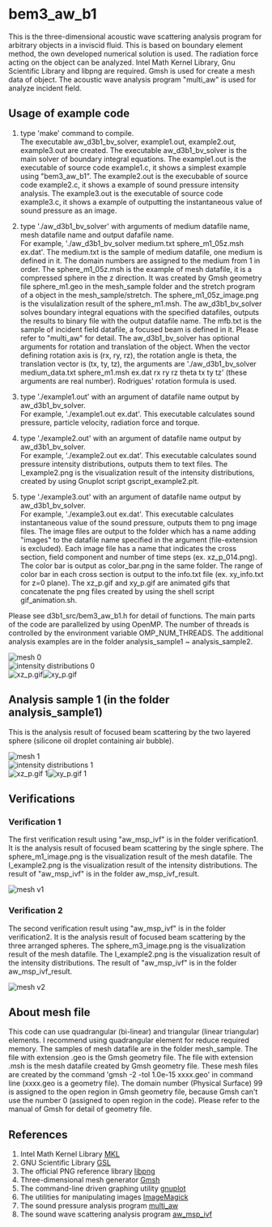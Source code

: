 # bem3_aw_b1
This is the three-dimensional acoustic wave scattering analysis program for arbitrary objects in a inviscid fluid. 
This is based on boundary element method, the own developed numerical solution is used. 
The radiation force acting on the object can be analyzed. 
Intel Math Kernel Library, Gnu Scientific Library and libpng are required. 
Gmsh is used for create a mesh data of object. 
The acoustic wave analysis program "multi_aw" is used for analyze incident field.

## Usage of example code  
1. type 'make' command to compile.  
   The executable aw_d3b1_bv_solver, example1.out, example2.out, example3.out are created. 
   The executable aw_d3b1_bv_solver is the main solver of boundary integral equations. 
   The example1.out is the executable of source code example1.c, it shows a simplest example using "bem3_aw_b1". 
   The example2.out is the execubable of source code example2.c, it shows a example of sound pressure intensity analysis. 
   The example3.out is the executable of source code example3.c, it shows a example of outputting the instantaneous value of sound pressure as an image.  
   
2. type './aw_d3b1_bv_solver' with arguments of medium datafile name, mesh datafile name and output dafafile name.  
   For example, './aw_d3b1_bv_solver medium.txt sphere_m1_05z.msh ex.dat'. 
   The medium.txt is the sample of medium datafile, one medium is defined in it. 
   The domain numbers are assigned to the medium from 1 in order. 
   The sphere_m1_05z.msh is the example of mesh datafile, it is a compressed sphere in the z direction. 
   It was created by Gmsh geometry file sphere_m1.geo in the mesh_sample folder and the stretch program of a object in the mesh_sample/stretch. 
   The sphere_m1_05z_image.png is the visulalization result of the sphere_m1.msh. 
   The aw_d3b1_bv_solver solves boundary integral equations with the specified datafiles, outputs the results to binary file with the output datafile name. 
   The mfb.txt is the sample of incident field datafile, a focused beam is defined in it. 
   Please refer to "multi_aw" for detail. 
   The aw_d3b1_bv_solver has optional arguments for rotation and translation of the object. 
   When the vector defining rotation axis is (rx, ry, rz), the rotation angle is theta, the translation vector is (tx, ty, tz), 
   the arguments are './aw_d3b1_bv_solver medium_data.txt sphere_m1.msh ex.dat rx ry rz theta tx ty tz' (these arguments are real number). 
   Rodrigues' rotation formula is used.  
   
3. type './example1.out' with an argument of datafile name output by aw_d3b1_bv_solver.  
   For example, './example1.out ex.dat'. 
   This executable calculates sound pressure, particle velocity, radiation force and torque.  
   
4. type './example2.out' with an argument of datafile name output by aw_d3b1_bv_solver.  
   For example, './example2.out ex.dat'. 
   This executable calculates sound pressure intensity distributions, outputs them to text files. 
   The I_example2.png is the visualization result of the intensity distributions, created by using Gnuplot script gscript_example2.plt.  
   
5. type './example3.out' with an argument of datafile name output by aw_d3b1_bv_solver.  
   For example, './example3.out ex.dat'. 
   This executable calculates instantaneous value of the sound pressure, outputs them to png image files. 
   The image files are output to the folder which has a name adding "images" to the datafile name specified in the argument (file-extension is excluded). 
   Each image file has a name that indicates the cross section, field component and number of time steps (ex. xz_p_014.png). 
   The color bar is output as color_bar.png in the same folder. 
   The range of color bar in each cross section is output to the info.txt file (ex. xy_info.txt for z=0 plane). 
   The xz_p.gif and xy_p.gif are animated gifs that concatenate the png files created by using the shell script gif_animation.sh.  
   
Please see d3b1_src/bem3_aw_b1.h for detail of functions. The main parts of the code are parallelized by using OpenMP. 
The number of threads is controlled by the environment variable OMP_NUM_THREADS. 
The additional analysis examples are in the folder analysis_sample1 ~ analysis_sample2.

![mesh 0](sphere_m1_05z_image.png "mesh image of the object (sphere_m1_05z_image.png)")  
![intensity distributions 0](I_example2.png "sound pressure intensity distributions (I_example2.png)")  
![xz_p.gif](xz_p.gif "instantaneous value of the p on y=0 plane (xz_p.gif)")![xy_p.gif](xy_p.gif "instantaneous value of the p on z=0 plane (xy_p.gif)")  


## Analysis sample 1 (in the folder analysis_sample1)  

This is the analysis result of focused beam scattering by the two layered sphere (silicone oil droplet containing air bubble).  

![mesh 1](analysis_sample1/sphere_m2_image.png "mesh image of the object (analysis_sample1/sphere_m2_image.png)")  
![intensity distributions 1](analysis_sample1/I_example2.png "sound pressure intensity distributions (analysis_sample1/I_example2.png)")  
![xz_p.gif 1](analysis_sample1/xz_p.gif "instantaneous value of the p on y=0 plane (analysis_sample1/xz_p.gif)")![xy_p.gif 1](analysis_sample1/xy_p.gif "instantaneous value of the p on z=0 plane (analysis_sample1/xy_p.gif)")  


## Verifications  
### Verification 1    
The first verification result using "aw_msp_ivf" is in the folder verification1.
It is the analysis result of focused beam scattering by the single sphere.
The sphere_m1_image.png is the visualization result of the mesh datafile. 
The I_example2.png is the visualization result of the intensity distributions.
The result of "aw_msp_ivf" is in the folder aw_msp_ivf_result.  

![mesh v1](verification1/sphere_m1_image.png "mesh image of the single sphere (verification1/sphere_m1_image.png)")  

### Verification 2  
The second verification result using "aw_msp_ivf" is in the folder verification2.
It is the analysis result of focused beam scattering by the three arranged spheres.
The sphere_m3_image.png is the visualization result of the mesh datafile. 
The I_example2.png is the visualization result of the intensity distributions.
The result of "aw_msp_ivf" is in the folder aw_msp_ivf_result.  

![mesh v2](verification2/sphere_m3_image.png "mesh image of the three arranged spheres (verification2/sphere_m3_image.png)")  


## About mesh file

This code can use quadrangular (bi-linear) and triangular (linear triangular) elements. 
I recommend using quadrangular element for reduce required memory. 
The samples of mesh datafile are in the folder mesh_sample. 
The file with extension .geo is the Gmsh geometry file. 
The file with extension .msh is the mesh datafile created by Gmsh geometry file. 
These mesh files are created by the command 'gmsh -2 -tol 1.0e-15 xxxx.geo' in command line (xxxx.geo is a geometry file). 
The domain number (Physical Surface) 99 is assigned to the open region in Gmsh geometry file, because Gmsh can't use the number 0 (assigned to open region in the code). 
Please refer to the manual of Gmsh for detail of geometry file.  


## References

1. Intel Math Kernel Library [MKL](https://software.intel.com/mkl)  
2. GNU Scientific Library [GSL](https://www.gnu.org/software/gsl/)  
3. The official PNG reference library [libpng](http://www.libpng.org/pub/png/libpng.html)  
4. Three-dimensional mesh generator [Gmsh](https://gmsh.info/)  
5. The command-line driven graphing utility [gnuplot](http://www.gnuplot.info/)  
6. The utilities for manipulating images [ImageMagick](https://imagemagick.org/)  
7. The sound pressure analysis program [multi_aw](https://github.com/akohta/multi_aw/)  
8. The sound wave scattering analysis program [aw_msp_ivf](https://github.com/akohta/aw_msp_ivf/)  
